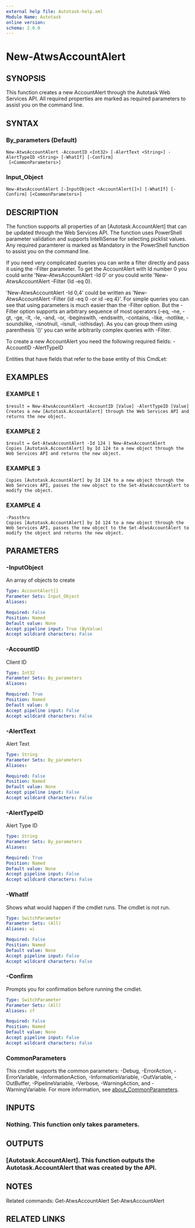 ```yaml
---
external help file: Autotask-help.xml
Module Name: Autotask
online version:
schema: 2.0.0
---
```


# New-AtwsAccountAlert

## SYNOPSIS
This function creates a new AccountAlert through the Autotask Web Services API.
All required properties are marked as required parameters to assist you on the command line.

## SYNTAX

### By_parameters (Default)
```
New-AtwsAccountAlert -AccountID <Int32> [-AlertText <String>] -AlertTypeID <String> [-WhatIf] [-Confirm]
 [<CommonParameters>]
```

### Input_Object
```
New-AtwsAccountAlert [-InputObject <AccountAlert[]>] [-WhatIf] [-Confirm] [<CommonParameters>]
```

## DESCRIPTION
The function supports all properties of an \[Autotask.AccountAlert\] that can be updated through the Web Services API.
The function uses PowerShell parameter validation  and supports IntelliSense for selecting picklist values.
Any required paramterer is marked as Mandatory in the PowerShell function to assist you on the command line.

If you need very complicated queries you can write a filter directly and pass it using the -Filter parameter.
To get the AccountAlert with Id number 0 you could write 'New-AtwsAccountAlert -Id 0' or you could write 'New-AtwsAccountAlert -Filter {Id -eq 0}.

'New-AtwsAccountAlert -Id 0,4' could be written as 'New-AtwsAccountAlert -Filter {id -eq 0 -or id -eq 4}'.
For simple queries you can see that using parameters is much easier than the -Filter option.
But the -Filter option supports an arbitrary sequence of most operators (-eq, -ne, -gt, -ge, -lt, -le, -and, -or, -beginswith, -endswith, -contains, -like, -notlike, -soundslike, -isnotnull, -isnull, -isthisday).
As you can group them using parenthesis '()' you can write arbitrarily complex queries with -Filter. 

To create a new AccountAlert you need the following required fields:
 -AccountID
 -AlertTypeID

Entities that have fields that refer to the base entity of this CmdLet:

## EXAMPLES

### EXAMPLE 1
```
$result = New-AtwsAccountAlert -AccountID [Value] -AlertTypeID [Value]
Creates a new [Autotask.AccountAlert] through the Web Services API and returns the new object.
```

### EXAMPLE 2
```
$result = Get-AtwsAccountAlert -Id 124 | New-AtwsAccountAlert 
Copies [Autotask.AccountAlert] by Id 124 to a new object through the Web Services API and returns the new object.
```

### EXAMPLE 3
```
Copies [Autotask.AccountAlert] by Id 124 to a new object through the Web Services API, passes the new object to the Set-AtwsAccountAlert to modify the object.
```

### EXAMPLE 4
```
-Passthru
Copies [Autotask.AccountAlert] by Id 124 to a new object through the Web Services API, passes the new object to the Set-AtwsAccountAlert to modify the object and returns the new object.
```

## PARAMETERS

### -InputObject
An array of objects to create

```yaml
Type: AccountAlert[]
Parameter Sets: Input_Object
Aliases:

Required: False
Position: Named
Default value: None
Accept pipeline input: True (ByValue)
Accept wildcard characters: False
```

### -AccountID
Client ID

```yaml
Type: Int32
Parameter Sets: By_parameters
Aliases:

Required: True
Position: Named
Default value: 0
Accept pipeline input: False
Accept wildcard characters: False
```

### -AlertText
Alert Text

```yaml
Type: String
Parameter Sets: By_parameters
Aliases:

Required: False
Position: Named
Default value: None
Accept pipeline input: False
Accept wildcard characters: False
```

### -AlertTypeID
Alert Type ID

```yaml
Type: String
Parameter Sets: By_parameters
Aliases:

Required: True
Position: Named
Default value: None
Accept pipeline input: False
Accept wildcard characters: False
```

### -WhatIf
Shows what would happen if the cmdlet runs.
The cmdlet is not run.

```yaml
Type: SwitchParameter
Parameter Sets: (All)
Aliases: wi

Required: False
Position: Named
Default value: None
Accept pipeline input: False
Accept wildcard characters: False
```

### -Confirm
Prompts you for confirmation before running the cmdlet.

```yaml
Type: SwitchParameter
Parameter Sets: (All)
Aliases: cf

Required: False
Position: Named
Default value: None
Accept pipeline input: False
Accept wildcard characters: False
```

### CommonParameters
This cmdlet supports the common parameters: -Debug, -ErrorAction, -ErrorVariable, -InformationAction, -InformationVariable, -OutVariable, -OutBuffer, -PipelineVariable, -Verbose, -WarningAction, and -WarningVariable. For more information, see [about_CommonParameters](http://go.microsoft.com/fwlink/?LinkID=113216).

## INPUTS

### Nothing. This function only takes parameters.
## OUTPUTS

### [Autotask.AccountAlert]. This function outputs the Autotask.AccountAlert that was created by the API.
## NOTES
Related commands:
Get-AtwsAccountAlert
 Set-AtwsAccountAlert

## RELATED LINKS
